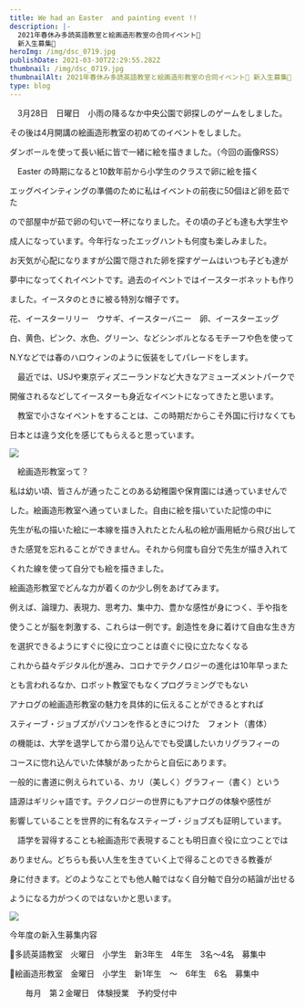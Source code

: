 ```yaml
---
title: We had an Easter  and painting event !!
description: |-
  2021年春休み多読英語教室と絵画造形教室の合同イベント🐣
  新入生募集🐣
heroImg: /img/dsc_0719.jpg
publishDate: 2021-03-30T22:29:55.282Z
thumbnail: /img/dsc_0719.jpg
thumbnailAlt: 2021年春休み多読英語教室と絵画造形教室の合同イベント🐣 新入生募集🐣
type: blog
---
```

　3月28日　日曜日　小雨の降るなか中央公園で卵探しのゲームをしました。

その後は4月開講の絵画造形教室の初めてのイベントをしました。

ダンボールを使って長い紙に皆で一緒に絵を描きました。（今回の画像RSS）

　Easter の時期になると10数年前から小学生のクラスで卵に絵を描く

エッグペインティングの準備のために私はイベントの前夜に50個ほど卵を茹でた

ので部屋中が茹で卵の匂いで一杯になりました。その頃の子ども達も大学生や

成人になっています。今年行なったエッグハントも何度も楽しみました。

お天気が心配になりますが公園で隠された卵を探すゲームはいつも子ども達が

夢中になってくれイベントです。過去のイベントではイースターボネットも作り

ました。イースタのときに被る特別な帽子です。

花、イースターリリー　ウサギ、イースターバニー　卵、イースターエッグ

白、黄色、ピンク、水色、グリーン、などシンボルとなるモチーフや色を使って

N.Yなどでは春のハロウィンのように仮装をしてパレードをします。

　最近では、USJや東京ディズニーランドなど大きなアミューズメントパークで

開催されるなどしてイースターも身近なイベントになってきたと思います。

　教室で小さなイベントをすることは、この時期だからこそ外国に行けなくても

日本とは違う文化を感じてもらえると思っています。

![](/img/dsc_0711.jpg)

　絵画造形教室って？

私は幼い頃、皆さんが通ったことのある幼稚園や保育園には通っていませんで

した。絵画造形教室へ通っていました。自由に絵を描いていた記憶の中に

先生が私の描いた絵に一本線を描き入れたとたん私の絵が画用紙から飛び出して

きた感覚を忘れることができません。それから何度も自分で先生が描き入れて

くれた線を使って自分でも絵を描きました。

絵画造形教室でどんな力が着くのか少し例をあげてみます。

例えば、論理力、表現力、思考力、集中力、豊かな感性が身につく、手や指を

使うことが脳を刺激する、これらは一例です。創造性を身に着けて自由な生き方

を選択できるようにすぐに役に立つことは直ぐに役に立たなくなる





これから益々デジタル化が進み、コロナでテクノロジーの進化は10年早っまた

とも言われるなか、ロボット教室でもなくプログラミングでもない

アナログの絵画造形教室の魅力を具体的に伝えることができるとすれば

スティーブ・ジョブズがパソコンを作るときにつけた　フォント（書体）

の機能は、大学を退学してから潜り込んででも受講したいカリグラフィーの

コースに惚れ込んでいた体験があったからと自伝にあります。

一般的に書道に例えられている、カリ（美しく）グラフィー（書く）という

語源はギリシャ語です。テクノロジーの世界にもアナログの体験や感性が

影響していることを世界的に有名なスティーブ・ジョブズも証明しています。

　語学を習得することも絵画造形で表現することも明日直ぐ役に立つことでは

ありません。どちらも長い人生を生きていく上で得ることのできる教養が

身に付きます。どのようなことでも他人軸ではなく自分軸で自分の結論が出せる

ようになる力がつくのではないかと思います。

![](/img/dsc_0676.jpg)

今年度の新入生募集内容

🍒多読英語教室　火曜日　小学生　新3年生　4年生　3名～4名　募集中

🌈絵画造形教室　金曜日　小学生　新1年生　～　6年生　6名　募集中

　　毎月　第２金曜日　体験授業　予約受付中